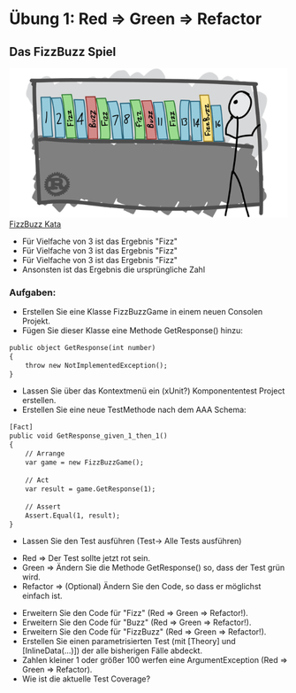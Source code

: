 ﻿# Übung 1: Red => Green => Refactor


## Das FizzBuzz Spiel
![](image.png)
[FizzBuzz Kata](https://yoan-thirion.gitbook.io/knowledge-base/software-craftsmanship/code-katas/tdd-katas/fizzbuzz)<p>
- Für Vielfache von 3 ist das Ergebnis "Fizz"
- Für Vielfache von 3 ist das Ergebnis "Fizz"
- Für Vielfache von 3 ist das Ergebnis "Fizz"
- Ansonsten ist das Ergebnis die ursprüngliche Zahl
### Aufgaben:
- Erstellen Sie eine Klasse FizzBuzzGame in einem neuen Consolen Projekt.
- Fügen Sie dieser Klasse eine Methode GetResponse() hinzu:
```
public object GetResponse(int number)
{
	throw new NotImplementedException();
}
```
- Lassen Sie über das Kontextmenü ein (xUnit?) Komponententest Project erstellen.
- Erstellen Sie eine neue TestMethode nach dem AAA Schema:
```
[Fact]
public void GetResponse_given_1_then_1()
{
    // Arrange
    var game = new FizzBuzzGame();
        
    // Act
    var result = game.GetResponse(1);

    // Assert
    Assert.Equal(1, result);
} 
```
- Lassen Sie den Test ausführen (Test-> Alle Tests ausführen)<p>
- Red => Der Test sollte jetzt rot sein.
- Green => Ändern Sie die Methode GetResponse() so, dass der Test grün wird.
- Refactor => (Optional) Ändern Sie den Code, so dass er möglichst einfach ist.<p>
- Erweitern Sie den Code für "Fizz" (Red => Green => Refactor!).
- Erweitern Sie den Code für "Buzz" (Red => Green => Refactor!).
- Erweitern Sie den Code für "FizzBuzz" (Red => Green => Refactor!).
- Erstellen Sie einen parametrisierten Test (mit [Theory] und [InlineData(...)]) der alle bisherigen Fälle abdeckt.
- Zahlen kleiner 1 oder größer 100 werfen eine ArgumentException (Red => Green => Refactor).
- Wie ist die aktuelle Test Coverage?



